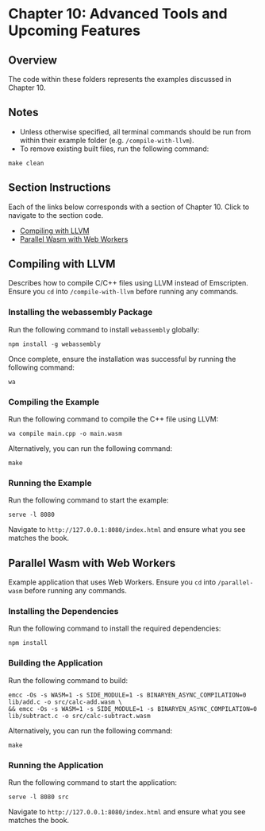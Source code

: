 # Chapter 10: Advanced Tools and Upcoming Features

## Overview
The code within these folders represents the examples discussed in Chapter 10.

## Notes
- Unless otherwise specified, all terminal commands should be run from within their example folder (e.g. `/compile-with-llvm`).
- To remove existing built files, run the following command:
```
make clean
```

## Section Instructions
Each of the links below corresponds with a section of Chapter 10. Click to navigate to the section code.

- [Compiling with LLVM](#compiling-with-llvm)
- [Parallel Wasm with Web Workers](#parallel-wasm-with-web-workers)

## Compiling with LLVM
Describes how to compile C/C++ files using LLVM instead of Emscripten. Ensure you `cd` into `/compile-with-llvm` before running any commands.

### Installing the webassembly Package
Run the following command to install `webassembly` globally:
```
npm install -g webassembly
```

Once complete, ensure the installation was successful by running the following command:
```
wa
```

### Compiling the Example
Run the following command to compile the C++ file using LLVM:
```
wa compile main.cpp -o main.wasm
```

Alternatively, you can run the following command:
```
make
```

### Running the Example
Run the following command to start the example:
```
serve -l 8080
```

Navigate to `http://127.0.0.1:8080/index.html` and ensure what you see matches the book.

## Parallel Wasm with Web Workers
Example application that uses Web Workers. Ensure you `cd` into `/parallel-wasm` before running any commands.

### Installing the Dependencies
Run the following command to install the required dependencies:
```
npm install
```

### Building the Application
Run the following command to build:
```
emcc -Os -s WASM=1 -s SIDE_MODULE=1 -s BINARYEN_ASYNC_COMPILATION=0 lib/add.c -o src/calc-add.wasm \ 
&& emcc -Os -s WASM=1 -s SIDE_MODULE=1 -s BINARYEN_ASYNC_COMPILATION=0 lib/subtract.c -o src/calc-subtract.wasm
```

Alternatively, you can run the following command:
```
make
```

### Running the Application
Run the following command to start the application:
```
serve -l 8080 src
```

Navigate to `http://127.0.0.1:8080/index.html` and ensure what you see matches the book.

